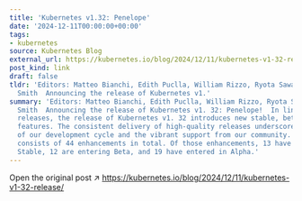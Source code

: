 ```yaml
---
title: 'Kubernetes v1.32: Penelope'
date: '2024-12-11T00:00:00+00:00'
tags:
- kubernetes
source: Kubernetes Blog
external_url: https://kubernetes.io/blog/2024/12/11/kubernetes-v1-32-release/
post_kind: link
draft: false
tldr: 'Editors: Matteo Bianchi, Edith Puclla, William Rizzo, Ryota Sawada, Rashan
  Smith  Announcing the release of Kubernetes v1.'
summary: 'Editors: Matteo Bianchi, Edith Puclla, William Rizzo, Ryota Sawada, Rashan
  Smith  Announcing the release of Kubernetes v1. 32: Penelope!  In line with previous
  releases, the release of Kubernetes v1. 32 introduces new stable, beta, and alpha
  features. The consistent delivery of high-quality releases underscores the strength
  of our development cycle and the vibrant support from our community. This release
  consists of 44 enhancements in total. Of those enhancements, 13 have graduated to
  Stable, 12 are entering Beta, and 19 have entered in Alpha.'
---
```

Open the original post ↗ https://kubernetes.io/blog/2024/12/11/kubernetes-v1-32-release/
